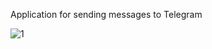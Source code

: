 Application for sending messages to Telegram

![1](https://user-images.githubusercontent.com/104059269/229118297-94d4f921-7c98-4345-9f97-984ba03eb573.jpg)

